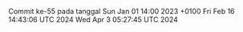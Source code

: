 Commit ke-55 pada tanggal Sun Jan 01 14:00 2023 +0100
Fri Feb 16 14:43:06 UTC 2024
Wed Apr  3 05:27:45 UTC 2024
